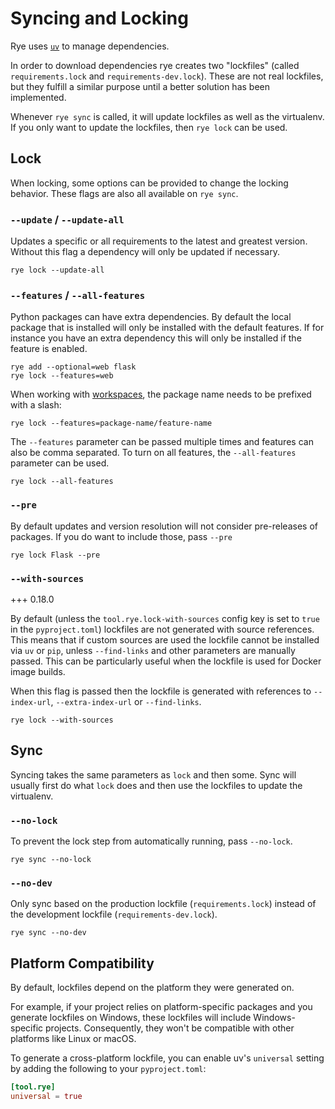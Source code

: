 # Syncing and Locking

Rye uses [`uv`](https://github.com/astral-sh/uv) to manage dependencies.

In order to download dependencies rye creates two "lockfiles" (called
`requirements.lock` and `requirements-dev.lock`).  These are not real lockfiles,
but they fulfill a similar purpose until a better solution has been implemented.

Whenever `rye sync` is called, it will update lockfiles as well as the
virtualenv.  If you only want to update the lockfiles, then `rye lock` can be
used.

## Lock

When locking, some options can be provided to change the locking behavior.  These flags are
also all available on `rye sync`.

### `--update` / `--update-all`

Updates a specific or all requirements to the latest and greatest version.  Without this flag
a dependency will only be updated if necessary.

```
rye lock --update-all
```

### `--features` / `--all-features`

Python packages can have extra dependencies.  By default the local package that is installed
will only be installed with the default features.  If for instance you have an extra dependency
this will only be installed if the feature is enabled.

```
rye add --optional=web flask
rye lock --features=web
```

When working with [workspaces](../workspaces/), the package name needs to be prefixed with a slash:

```
rye lock --features=package-name/feature-name
```

The `--features` parameter can be passed multiple times and features can also be comma
separated.  To turn on all features, the `--all-features` parameter can be used.

```
rye lock --all-features
```

### `--pre`

By default updates and version resolution will not consider pre-releases of packages.  If you
do want to include those, pass `--pre`

```
rye lock Flask --pre
```

### `--with-sources`

+++ 0.18.0

By default (unless the `tool.rye.lock-with-sources` config key is set to `true` in the
`pyproject.toml`) lockfiles are not generated with source references.  This means that
if custom sources are used the lockfile cannot be installed via `uv` or `pip`, unless
`--find-links` and other parameters are manually passed.  This can be particularly useful
when the lockfile is used for Docker image builds.

When this flag is passed then the lockfile is generated with references to `--index-url`,
`--extra-index-url` or `--find-links`.

```
rye lock --with-sources
```

## Sync

Syncing takes the same parameters as `lock` and then some.  Sync will usually first do what
`lock` does and then use the lockfiles to update the virtualenv.

### `--no-lock`

To prevent the lock step from automatically running, pass `--no-lock`.

```
rye sync --no-lock
```

### `--no-dev`

Only sync based on the production lockfile (`requirements.lock`) instead of the development
lockfile (`requirements-dev.lock`).

```
rye sync --no-dev
```

## Platform Compatibility

By default, lockfiles depend on the platform they were generated on.

For example, if your project relies on platform-specific packages and you generate
lockfiles on Windows, these lockfiles will include Windows-specific projects.
Consequently, they won't be compatible with other platforms like Linux or macOS.

To generate a cross-platform lockfile, you can enable uv's `universal` setting
by adding the following to your `pyproject.toml`:

```toml
[tool.rye]
universal = true
```
